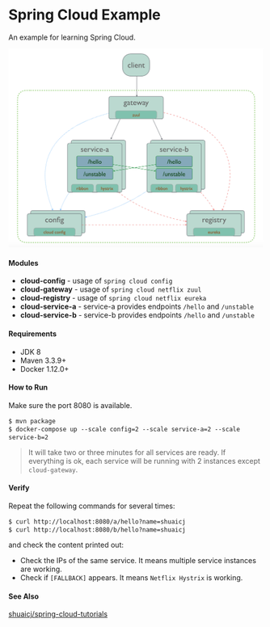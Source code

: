 # Spring Cloud Example

An example for learning Spring Cloud.

![Overview](overview.png?raw=true "Overview")

#### Modules
- **cloud-config** - usage of `spring cloud config`
- **cloud-gateway** - usage of `spring cloud netflix zuul`
- **cloud-registry** - usage of `spring cloud netflix eureka`
- **cloud-service-a** - service-a provides endpoints `/hello` and `/unstable`
- **cloud-service-b** - service-b provides endpoints `/hello` and `/unstable`

#### Requirements
- JDK 8
- Maven 3.3.9+
- Docker 1.12.0+

#### How to Run
Make sure the port 8080 is available.
```
$ mvn package
$ docker-compose up --scale config=2 --scale service-a=2 --scale service-b=2
```
> It will take two or three minutes for all services are ready.
> If everything is ok, each service will be running with 2 instances except `cloud-gateway`.

#### Verify
Repeat the following commands for several times:
```
$ curl http://localhost:8080/a/hello?name=shuaicj
$ curl http://localhost:8080/b/hello?name=shuaicj
```
and check the content printed out:
- Check the IPs of the same service. It means multiple service instances are working.
- Check if `[FALLBACK]` appears. It means `Netflix Hystrix` is working.

#### See Also
[shuaicj/spring-cloud-tutorials](https://github.com/shuaicj/spring-cloud-tutorials)
